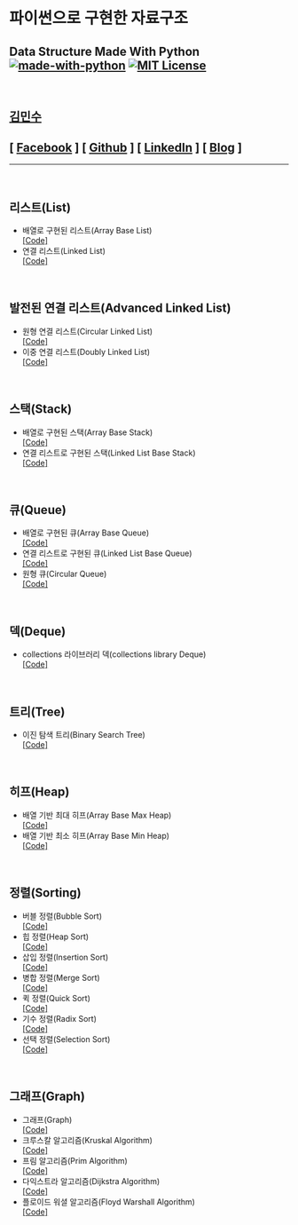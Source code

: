 파이썬으로 구현한 자료구조
================================
Data Structure Made With Python<br/>
[![made-with-python](https://img.shields.io/badge/Made%20with-Python-1f425f.svg)](https://www.python.org/)
[![MIT License](https://img.shields.io/badge/license-MIT-blue.svg)](https://opensource.org/licenses/MIT)
---------------------------------

<br/>

##  [김민수](https://github.com/alstn2468)
## [ [Facebook](https://www.facebook.com/profile.php?id=100003769223078) ] [ [Github](https://github.com/alstn2468) ] [ [LinkedIn](https://www.linkedin.com/in/minsu-kim-336289160/) ] [ [Blog](alstn2468.github.io) ]<br/>
- - -

<br/>

## 리스트(List)
- 배열로 구현된 리스트(Array Base List)<br/>
[[Code]](https://github.com/alstn2468/Python_Data_Structure/blob/master/List/ArrayBaseList.py)
- 연결 리스트(Linked List)<br/>
[[Code]](https://github.com/alstn2468/Python_Data_Structure/blob/master/List/LinkedList.py)

<br/>

## 발전된 연결 리스트(Advanced Linked List)
- 원형 연결 리스트(Circular Linked List)<br/>
[[Code]](https://github.com/alstn2468/Python_Data_Structure/blob/master/AdvancedLinkedList/CircularLinkedList.py)
- 이중 연결 리스트(Doubly Linked List)<br/>
[[Code]](https://github.com/alstn2468/Python_Data_Structure/blob/master/AdvancedLinkedList/DoublyLinkedList.py)

<br/>

## 스택(Stack)
- 배열로 구현된 스택(Array Base Stack)<br/>
[[Code]](https://github.com/alstn2468/Python_Data_Structure/blob/master/Stack/ArrayBaseStack.py)
- 연결 리스트로 구현된 스택(Linked List Base Stack)<br/>
[[Code]](https://github.com/alstn2468/Python_Data_Structure/blob/master/Stack/LinkedListBaseStack.py)

<br/>

## 큐(Queue)
- 배열로 구현된 큐(Array Base Queue)<br/>
[[Code]](https://github.com/alstn2468/Python_Data_Structure/blob/master/Queue/ArrayBaseQueue.py)
- 연결 리스트로 구현된 큐(Linked List Base Queue)<br/>
[[Code]](https://github.com/alstn2468/Python_Data_Structure/blob/master/Queue/LinkedListBaseQueue.py)
- 원형 큐(Circular Queue)<br/>
[[Code]](https://github.com/alstn2468/Python_Data_Structure/blob/master/Queue/CircularQueue.py)

<br/>

## 덱(Deque)
- collections 라이브러리 덱(collections library Deque)<br/>
[[Code]](https://github.com/alstn2468/Python_Data_Structure/blob/master/Deque/Deque.py)

<br/>

## 트리(Tree)
- 이진 탐색 트리(Binary Search Tree)<br/>
[[Code]](https://github.com/alstn2468/Python_Data_Structure/blob/master/Tree/BinarySearchTree.py)

<br/>

## 히프(Heap)
- 배열 기반 최대 히프(Array Base Max Heap)<br/>
[[Code]](https://github.com/alstn2468/Python_Data_Structure/blob/master/Heap/ArrayBaseMaxHeap.py)
- 배열 기반 최소 히프(Array Base Min Heap)<br/>
[[Code]](https://github.com/alstn2468/Python_Data_Structure/blob/master/Heap/ArrayBaseMinHeap.py)

<br/>

## 정렬(Sorting)
- 버블 정렬(Bubble Sort)<br/>
[[Code]](https://github.com/alstn2468/Python_Data_Structure/blob/master/Sorting/BubbleSort.py)
- 힙 정렬(Heap Sort)<br/>
[[Code]](https://github.com/alstn2468/Python_Data_Structure/blob/master/Sorting/HeapSort.py)
- 삽입 정렬(Insertion Sort)<br/>
[[Code]](https://github.com/alstn2468/Python_Data_Structure/blob/master/Sorting/InsertionSort.py)
- 병합 정렬(Merge Sort)<br/>
[[Code]](https://github.com/alstn2468/Python_Data_Structure/blob/master/Sorting/MergeSort.py)
- 퀵 정렬(Quick Sort)<br/>
[[Code]](https://github.com/alstn2468/Python_Data_Structure/blob/master/Sorting/QuickSort.py)
- 기수 정렬(Radix Sort)<br/>
[[Code]](https://github.com/alstn2468/Python_Data_Structure/blob/master/Sorting/RadixSort.py)
- 선택 정렬(Selection Sort)<br/>
[[Code]](https://github.com/alstn2468/Python_Data_Structure/blob/master/Sorting/SelectionSort.py)

<br/>

## 그래프(Graph)
- 그래프(Graph)<br/>
[[Code]](https://github.com/alstn2468/Python_Data_Structure/blob/master/Graph/Graph.py)
- 크루스칼 알고리즘(Kruskal Algorithm)<br/>
[[Code]](https://github.com/alstn2468/Python_Data_Structure/blob/master/Graph/Kruskal.py)
- 프림 알고리즘(Prim Algorithm)<br/>
[[Code]](https://github.com/alstn2468/Python_Data_Structure/blob/master/Graph/Prim.py)
- 다익스트라 알고리즘(Dijkstra Algorithm)<br/>
[[Code]](https://github.com/alstn2468/Python_Data_Structure/blob/master/Graph/Dijkstra.py)
- 플로이드 워셜 알고리즘(Floyd Warshall Algorithm)<br/>
[[Code]](https://github.com/alstn2468/Python_Data_Structure/blob/master/Graph/FloydWarshall.py)
